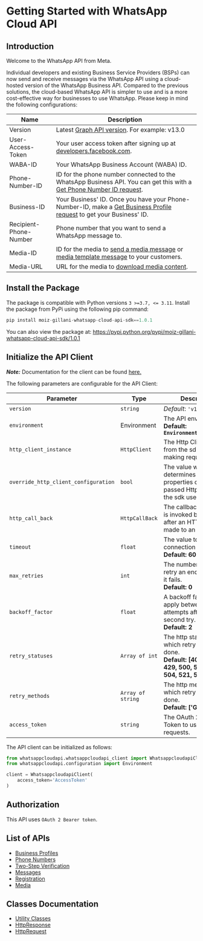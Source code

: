 
# Getting Started with WhatsApp Cloud API

## Introduction

Welcome to the WhatsApp API from Meta.

Individual developers and existing Business Service Providers (BSPs) can now send and receive messages via the WhatsApp API using a cloud-hosted version of the WhatsApp Business API. Compared to the previous solutions, the cloud-based WhatsApp API is simpler to use and is a more cost-effective way for businesses to use WhatsApp. Please keep in mind the following configurations:

| Name | Description |
| --- | --- |
| Version | Latest [Graph API version](https://developers.facebook.com/docs/graph-api/). For example: v13.0 |
| User-Access-Token | Your user access token after signing up at [developers.facebook.com](https://developers.facebook.com). |
| WABA-ID | Your WhatsApp Business Account (WABA) ID. |
| Phone-Number-ID | ID for the phone number connected to the WhatsApp Business API. You can get this with a [Get Phone Number ID request](3184f675-d289-46f1-88e5-e2b11549c418). |
| Business-ID | Your Business' ID. Once you have your Phone-Number-ID, make a [Get Business Profile request](#99fd3743-46cf-46c4-95b5-431c6a4eb0b0) to get your Business' ID. |
| Recipient-Phone-Number | Phone number that you want to send a WhatsApp message to. |
| Media-ID | ID for the media to [send a media message](#0a632754-3788-43bf-b785-ac6a73423d5a) or [media template message](#439c926a-8a6c-4972-ab2c-d99297716da9) to your customers. |
| Media-URL | URL for the media to [download media content](#cbe5ece3-246c-48f3-b338-074187dfef66). |

## Install the Package

The package is compatible with Python versions `3 >=3.7, <= 3.11`.
Install the package from PyPi using the following pip command:

```python
pip install moiz-gillani-whatsapp-cloud-api-sdk==1.0.1
```

You can also view the package at:
https://pypi.python.org/pypi/moiz-gillani-whatsapp-cloud-api-sdk/1.0.1

## Initialize the API Client

**_Note:_** Documentation for the client can be found [here.](https://www.github.com/moizgillani/whatsapp-cloud-api-python-sdk/tree/1.0.1/doc/client.md)

The following parameters are configurable for the API Client:

| Parameter | Type | Description |
|  --- | --- | --- |
| `version` | `string` | *Default*: `'v13.0'` |
| `environment` | Environment | The API environment. <br> **Default: `Environment.PRODUCTION`** |
| `http_client_instance` | `HttpClient` | The Http Client passed from the sdk user for making requests |
| `override_http_client_configuration` | `bool` | The value which determines to override properties of the passed Http Client from the sdk user |
| `http_call_back` | `HttpCallBack` | The callback value that is invoked before and after an HTTP call is made to an endpoint |
| `timeout` | `float` | The value to use for connection timeout. <br> **Default: 60** |
| `max_retries` | `int` | The number of times to retry an endpoint call if it fails. <br> **Default: 0** |
| `backoff_factor` | `float` | A backoff factor to apply between attempts after the second try. <br> **Default: 2** |
| `retry_statuses` | `Array of int` | The http statuses on which retry is to be done. <br> **Default: [408, 413, 429, 500, 502, 503, 504, 521, 522, 524]** |
| `retry_methods` | `Array of string` | The http methods on which retry is to be done. <br> **Default: ['GET', 'PUT']** |
| `access_token` | `string` | The OAuth 2.0 Access Token to use for API requests. |

The API client can be initialized as follows:

```python
from whatsappcloudapi.whatsappcloudapi_client import WhatsappcloudapiClient
from whatsappcloudapi.configuration import Environment

client = WhatsappcloudapiClient(
    access_token='AccessToken'
)
```

## Authorization

This API uses `OAuth 2 Bearer token`.

## List of APIs

* [Business Profiles](https://www.github.com/moizgillani/whatsapp-cloud-api-python-sdk/tree/1.0.1/doc/controllers/business-profiles.md)
* [Phone Numbers](https://www.github.com/moizgillani/whatsapp-cloud-api-python-sdk/tree/1.0.1/doc/controllers/phone-numbers.md)
* [Two-Step Verification](https://www.github.com/moizgillani/whatsapp-cloud-api-python-sdk/tree/1.0.1/doc/controllers/two-step-verification.md)
* [Messages](https://www.github.com/moizgillani/whatsapp-cloud-api-python-sdk/tree/1.0.1/doc/controllers/messages.md)
* [Registration](https://www.github.com/moizgillani/whatsapp-cloud-api-python-sdk/tree/1.0.1/doc/controllers/registration.md)
* [Media](https://www.github.com/moizgillani/whatsapp-cloud-api-python-sdk/tree/1.0.1/doc/controllers/media.md)

## Classes Documentation

* [Utility Classes](https://www.github.com/moizgillani/whatsapp-cloud-api-python-sdk/tree/1.0.1/doc/utility-classes.md)
* [HttpResponse](https://www.github.com/moizgillani/whatsapp-cloud-api-python-sdk/tree/1.0.1/doc/http-response.md)
* [HttpRequest](https://www.github.com/moizgillani/whatsapp-cloud-api-python-sdk/tree/1.0.1/doc/http-request.md)

